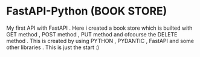 # FastAPI-Python (BOOK STORE)
My first API with FastAPI . Here i created a book store which is builted with GET method , POST method , PUT method and ofcourse the DELETE method . This is created by using PYTHON , PYDANTIC , FastAPI and some other libraries . This is just the start :)

